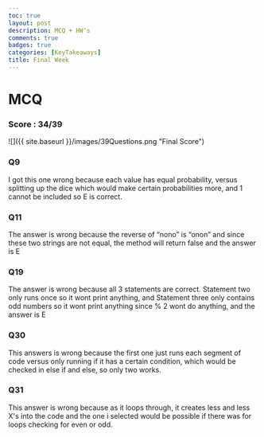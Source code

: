 ```yaml
---
toc: true
layout: post
description: MCQ + HW's
comments: true
badges: true
categories: [KeyTakeaways]
title: Final Week
---
```

# MCQ
### Score : 34/39
![]({{ site.baseurl }}/images/39Questions.png "Final Score")

### Q9
I got this one wrong because each value has equal probability, versus splitting up the dice which would make certain probabilities more, and 1 cannot be included so E is correct.

### Q11
The answer is wrong because the reverse of “nono” is “onon” and since these two strings are not equal, the method will return false and the answer is E

### Q19
The answer is wrong because all 3 statements are correct. Statement two only runs once so it wont print anything, and Statement three only contains odd numbers so it wont print anything since % 2 wont do anything, and the answer is E

### Q30
This answers is wrong because the first one just runs each segment of code versus only running if it has a certain condition, which would be checked in else if and else, so only two works.

### Q31
This answer is wrong because as it loops through, it creates less and less X's into the code and the one i selected would be possible if there was for loops checking for even or odd.
